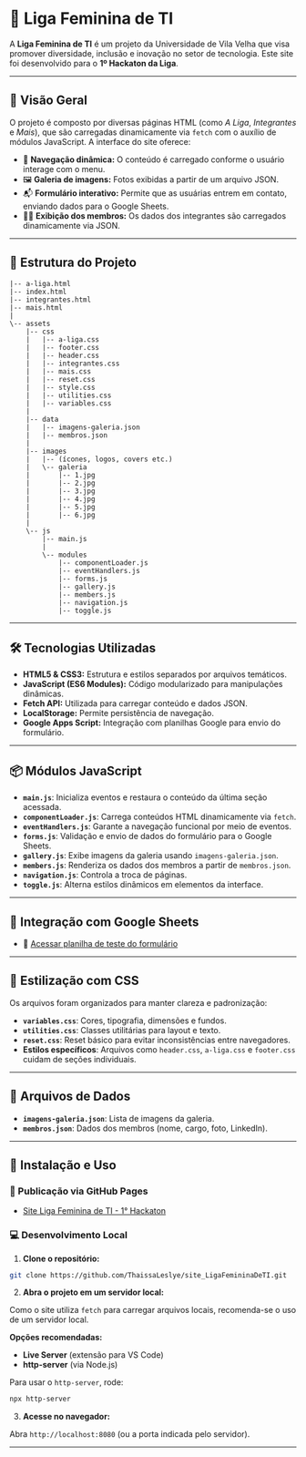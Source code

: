 # 🌸 Liga Feminina de TI

A **Liga Feminina de TI** é um projeto da Universidade de Vila Velha que visa promover diversidade, inclusão e inovação no setor de tecnologia. Este site foi desenvolvido para o **1º Hackaton da Liga**.

---

## 📌 Visão Geral

O projeto é composto por diversas páginas HTML (como *A Liga*, *Integrantes* e *Mais*), que são carregadas dinamicamente via `fetch` com o auxílio de módulos JavaScript. A interface do site oferece:

- 🚀 **Navegação dinâmica:** O conteúdo é carregado conforme o usuário interage com o menu.
- 🖼️ **Galeria de imagens:** Fotos exibidas a partir de um arquivo JSON.
- 📬 **Formulário interativo:** Permite que as usuárias entrem em contato, enviando dados para o Google Sheets.
- 👩‍💻 **Exibição dos membros:** Os dados dos integrantes são carregados dinamicamente via JSON.

---

## 📁 Estrutura do Projeto

```
|-- a-liga.html
|-- index.html
|-- integrantes.html
|-- mais.html
|
\-- assets
    |-- css
    |   |-- a-liga.css
    |   |-- footer.css
    |   |-- header.css
    |   |-- integrantes.css
    |   |-- mais.css
    |   |-- reset.css
    |   |-- style.css
    |   |-- utilities.css
    |   |-- variables.css
    |
    |-- data
    |   |-- imagens-galeria.json
    |   |-- membros.json
    |
    |-- images
    |   |-- (ícones, logos, covers etc.)
    |   \-- galeria
    |       |-- 1.jpg
    |       |-- 2.jpg
    |       |-- 3.jpg
    |       |-- 4.jpg
    |       |-- 5.jpg
    |       |-- 6.jpg
    |
    \-- js
        |-- main.js
        |
        \-- modules
            |-- componentLoader.js
            |-- eventHandlers.js
            |-- forms.js
            |-- gallery.js
            |-- members.js
            |-- navigation.js
            |-- toggle.js
```

---

## 🛠️ Tecnologias Utilizadas

- **HTML5 & CSS3:** Estrutura e estilos separados por arquivos temáticos.
- **JavaScript (ES6 Modules):** Código modularizado para manipulações dinâmicas.
- **Fetch API:** Utilizada para carregar conteúdo e dados JSON.
- **LocalStorage:** Permite persistência de navegação.
- **Google Apps Script:** Integração com planilhas Google para envio do formulário.

---

## 📦 Módulos JavaScript

- **`main.js`**: Inicializa eventos e restaura o conteúdo da última seção acessada.
- **`componentLoader.js`**: Carrega conteúdos HTML dinamicamente via `fetch`.
- **`eventHandlers.js`**: Garante a navegação funcional por meio de eventos.
- **`forms.js`**: Validação e envio de dados do formulário para o Google Sheets.
- **`gallery.js`**: Exibe imagens da galeria usando `imagens-galeria.json`.
- **`members.js`**: Renderiza os dados dos membros a partir de `membros.json`.
- **`navigation.js`**: Controla a troca de páginas.
- **`toggle.js`**: Alterna estilos dinâmicos em elementos da interface.

---

## 📄 Integração com Google Sheets

- 🔗 [Acessar planilha de teste do formulário](https://docs.google.com/spreadsheets/d/1C1BTThaXPCHVCrFMKl5hIHOYPOpKf8Hseid8Z7qn2PM/edit?gid=0#gid=0)

---

## 🎨 Estilização com CSS

Os arquivos foram organizados para manter clareza e padronização:

- **`variables.css`**: Cores, tipografia, dimensões e fundos.
- **`utilities.css`**: Classes utilitárias para layout e texto.
- **`reset.css`**: Reset básico para evitar inconsistências entre navegadores.
- **Estilos específicos**: Arquivos como `header.css`, `a-liga.css` e `footer.css` cuidam de seções individuais.

---

## 📂 Arquivos de Dados

- **`imagens-galeria.json`**: Lista de imagens da galeria.
- **`membros.json`**: Dados dos membros (nome, cargo, foto, LinkedIn).

---

## 🚀 Instalação e Uso

### 🔗 Publicação via GitHub Pages

- [Site Liga Feminina de TI - 1° Hackaton](https://thaissaleslye.github.io/site_LigaFemininaDeTI/)


### 💻 Desenvolvimento Local

1. **Clone o repositório:**

```bash
git clone https://github.com/ThaissaLeslye/site_LigaFemininaDeTI.git
```

2. **Abra o projeto em um servidor local:**

Como o site utiliza `fetch` para carregar arquivos locais, recomenda-se o uso de um servidor local.

**Opções recomendadas:**

- **Live Server** (extensão para VS Code)
- **http-server** (via Node.js)

Para usar o `http-server`, rode:

```bash
npx http-server
```

3. **Acesse no navegador:**

Abra `http://localhost:8080` (ou a porta indicada pelo servidor).

---

